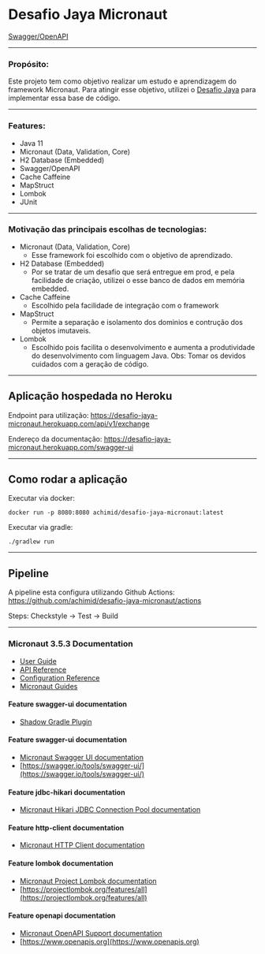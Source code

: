 # Desafio Jaya Micronaut 
[Swagger/OpenAPI](https://desafio-jaya-micronaut.herokuapp.com/swagger-ui)

---

### Propósito: 
 Este projeto tem como objetivo realizar um estudo e aprendizagem do framework Micronaut. Para atingir esse objetivo, utilizei o [Desafio Jaya](https://github.com/achimid/desafio-jaya-micronaut/blob/2b9d69d32ace3a5729322595324fad5def944e40/documentation/Developer%20Test%20v6.0.pdf) para implementar essa base de código.

---

### Features:
- Java 11
- Micronaut (Data, Validation, Core)
- H2 Database (Embedded)
- Swagger/OpenAPI
- Cache Caffeine
- MapStruct
- Lombok
- JUnit
---
### Motivação das principais escolhas de tecnologias:
- Micronaut (Data, Validation, Core)
  * Esse framework foi escolhido com o objetivo de aprendizado.
- H2 Database (Embedded)
  * Por se tratar de um desafio que será entregue em prod, e pela facilidade de criação, utilizei o esse banco de dados em memória embedded.
- Cache Caffeine
  * Escolhido pela facilidade de integração com o framework
- MapStruct
  * Permite a separação e isolamento dos dominios e contrução dos objetos imutaveis.
- Lombok
  * Escolhido pois facilita o desenvolvimento e aumenta a produtividade do desenvolvimento com linguagem Java. Obs: Tomar os devidos cuidados com a geração de código.

---
## Aplicação hospedada no Heroku

Endpoint para utilização: https://desafio-jaya-micronaut.herokuapp.com/api/v1/exchange

Endereço da documentação: https://desafio-jaya-micronaut.herokuapp.com/swagger-ui

---
## Como rodar a aplicação

Executar via docker:

``` docker run -p 8080:8080 achimid/desafio-jaya-micronaut:latest ```

Executar via gradle:

``` ./gradlew run ```

---
## Pipeline

A pipeline esta configura utilizando Github Actions: 
https://github.com/achimid/desafio-jaya-micronaut/actions

Steps: Checkstyle -> Test -> Build

---
### Micronaut 3.5.3 Documentation

- [User Guide](https://docs.micronaut.io/3.5.3/guide/index.html)
- [API Reference](https://docs.micronaut.io/3.5.3/api/index.html)
- [Configuration Reference](https://docs.micronaut.io/3.5.3/guide/configurationreference.html)
- [Micronaut Guides](https://guides.micronaut.io/index.html)

#### Feature swagger-ui documentation
- [Shadow Gradle Plugin](https://plugins.gradle.org/plugin/com.github.johnrengelman.shadow)

#### Feature swagger-ui documentation
- [Micronaut Swagger UI documentation](https://micronaut-projects.github.io/micronaut-openapi/latest/guide/index.html)
- [https://swagger.io/tools/swagger-ui/](https://swagger.io/tools/swagger-ui/)

#### Feature jdbc-hikari documentation
- [Micronaut Hikari JDBC Connection Pool documentation](https://micronaut-projects.github.io/micronaut-sql/latest/guide/index.html#jdbc)

#### Feature http-client documentation 
 - [Micronaut HTTP Client documentation](https://docs.micronaut.io/latest/guide/index.html#httpClient)

#### Feature lombok documentation
- [Micronaut Project Lombok documentation](https://docs.micronaut.io/latest/guide/index.html#lombok)
- [https://projectlombok.org/features/all](https://projectlombok.org/features/all)

#### Feature openapi documentation
- [Micronaut OpenAPI Support documentation](https://micronaut-projects.github.io/micronaut-openapi/latest/guide/index.html)
- [https://www.openapis.org](https://www.openapis.org)
